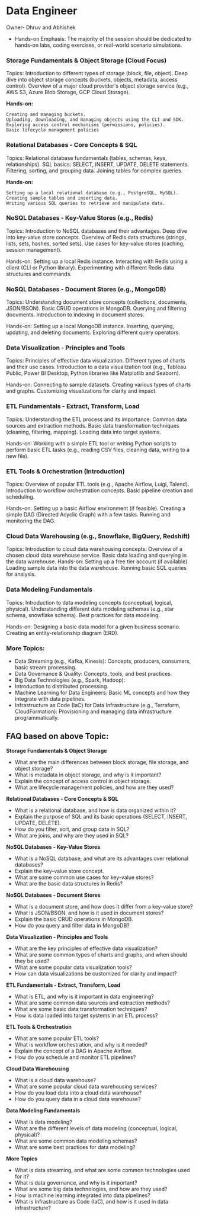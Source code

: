 # Data Engineer
Owner- Dhruv and Abhishek

-   Hands-on Emphasis: The majority of the session should be dedicated to hands-on labs, coding exercises, or real-world scenario simulations.

###   Storage Fundamentals & Object Storage (Cloud Focus)

Topics: Introduction to different types of storage (block, file, object). Deep dive into object storage concepts (buckets, objects, metadata, access control). Overview of a major cloud provider's object storage service (e.g., AWS S3, Azure Blob Storage, GCP Cloud Storage).

**Hands-on:**

    Creating and managing buckets.
    Uploading, downloading, and managing objects using the CLI and SDK.
    Exploring access control mechanisms (permissions, policies).
    Basic lifecycle management policies

###   Relational Databases - Core Concepts & SQL

Topics: Relational database fundamentals (tables, schemas, keys, relationships). SQL basics: SELECT, INSERT, UPDATE, DELETE statements. Filtering, sorting, and grouping data. Joining tables for complex queries.

**Hands-on:**

    Setting up a local relational database (e.g., PostgreSQL, MySQL).
    Creating sample tables and inserting data.
    Writing various SQL queries to retrieve and manipulate data.

###   NoSQL Databases - Key-Value Stores (e.g., Redis)

Topics: Introduction to NoSQL databases and their advantages. Deep dive into key-value store concepts. Overview of Redis data structures (strings, lists, sets, hashes, sorted sets). Use cases for key-value stores (caching, session management).

Hands-on: Setting up a local Redis instance. Interacting with Redis using a client (CLI or Python library). Experimenting with different Redis data structures and commands.

###   NoSQL Databases - Document Stores (e.g., MongoDB)

Topics: Understanding document store concepts (collections, documents, JSON/BSON). Basic CRUD operations in MongoDB. Querying and filtering documents. Introduction to indexing in document stores.

Hands-on: Setting up a local MongoDB instance. Inserting, querying, updating, and deleting documents. Exploring different query operators.

###   Data Visualization - Principles and Tools

Topics: Principles of effective data visualization. Different types of charts and their use cases. Introduction to a data visualization tool (e.g., Tableau Public, Power BI Desktop, Python libraries like Matplotlib and Seaborn).

Hands-on: Connecting to sample datasets. Creating various types of charts and graphs. Customizing visualizations for clarity and impact.

###   ETL Fundamentals - Extract, Transform, Load

Topics: Understanding the ETL process and its importance. Common data sources and extraction methods. Basic data transformation techniques (cleaning, filtering, mapping). Loading data into target systems.

Hands-on: Working with a simple ETL tool or writing Python scripts to perform basic ETL tasks (e.g., reading CSV files, cleaning data, writing to a new file).

###   ETL Tools & Orchestration (Introduction)

Topics: Overview of popular ETL tools (e.g., Apache Airflow, Luigi, Talend). Introduction to workflow orchestration concepts. Basic pipeline creation and scheduling.

Hands-on: Setting up a basic Airflow environment (if feasible). Creating a simple DAG (Directed Acyclic Graph) with a few tasks. Running and monitoring the DAG.

###   Cloud Data Warehousing (e.g., Snowflake, BigQuery, Redshift)

Topics: Introduction to cloud data warehousing concepts. Overview of a chosen cloud data warehouse service. Basic data loading and querying in the data warehouse. Hands-on: Setting up a free tier account (if available). Loading sample data into the data warehouse. Running basic SQL queries for analysis.

###   Data Modeling Fundamentals

Topics: Introduction to data modeling concepts (conceptual, logical, physical). Understanding different data modeling schemas (e.g., star schema, snowflake schema). Best practices for data modeling.

Hands-on: Designing a basic data model for a given business scenario. Creating an entity-relationship diagram (ERD).

###   More Topics:

* Data Streaming (e.g., Kafka, Kinesis): Concepts, producers, consumers, basic stream processing.
* Data Governance & Quality: Concepts, tools, and best practices.
* Big Data Technologies (e.g., Spark, Hadoop):
* Introduction to distributed processing.
* Machine Learning for Data Engineers: Basic ML concepts and how they integrate with data pipelines.
* Infrastructure as Code (IaC) for Data Infrastructure (e.g., Terraform, CloudFormation): Provisioning and managing data infrastructure programmatically.

##   FAQ based on above Topic:

**Storage Fundamentals & Object Storage**

* What are the main differences between block storage, file storage, and object storage?
* What is metadata in object storage, and why is it important?
* Explain the concept of access control in object storage.
* What are lifecycle management policies, and how are they used?

**Relational Databases - Core Concepts & SQL**

* What is a relational database, and how is data organized within it?
* Explain the purpose of SQL and its basic operations (SELECT, INSERT, UPDATE, DELETE).
* How do you filter, sort, and group data in SQL?
* What are joins, and why are they used in SQL?

**NoSQL Databases - Key-Value Stores**

* What is a NoSQL database, and what are its advantages over relational databases?
* Explain the key-value store concept.
* What are some common use cases for key-value stores?
* What are the basic data structures in Redis?

**NoSQL Databases - Document Stores**

* What is a document store, and how does it differ from a key-value store?
* What is JSON/BSON, and how is it used in document stores?
* Explain the basic CRUD operations in MongoDB.
* How do you query and filter data in MongoDB?

**Data Visualization - Principles and Tools**

* What are the key principles of effective data visualization?
* What are some common types of charts and graphs, and when should they be used?
* What are some popular data visualization tools?
* How can data visualizations be customized for clarity and impact?

**ETL Fundamentals - Extract, Transform, Load**

* What is ETL, and why is it important in data engineering?
* What are some common data sources and extraction methods?
* What are some basic data transformation techniques?
* How is data loaded into target systems in an ETL process?

**ETL Tools & Orchestration**

* What are some popular ETL tools?
* What is workflow orchestration, and why is it needed?
* Explain the concept of a DAG in Apache Airflow.
* How do you schedule and monitor ETL pipelines?

**Cloud Data Warehousing**

* What is a cloud data warehouse?
* What are some popular cloud data warehousing services?
* How do you load data into a cloud data warehouse?
* How do you query data in a cloud data warehouse?

**Data Modeling Fundamentals**

* What is data modeling?
* What are the different levels of data modeling (conceptual, logical, physical)?
* What are some common data modeling schemas?
* What are some best practices for data modeling?

**More Topics**

* What is data streaming, and what are some common technologies used for it?
* What is data governance, and why is it important?
* What are some big data technologies, and how are they used?
* How is machine learning integrated into data pipelines?
* What is Infrastructure as Code (IaC), and how is it used in data infrastructure?
